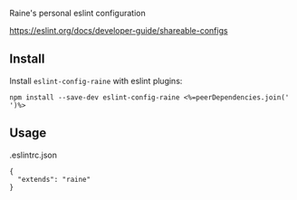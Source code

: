 Raine's personal eslint configuration

https://eslint.org/docs/developer-guide/shareable-configs

## Install

Install `eslint-config-raine` with eslint plugins:

```
npm install --save-dev eslint-config-raine <%=peerDependencies.join(' ')%>
```

## Usage

.eslintrc.json

```
{
  "extends": "raine"
}
```

